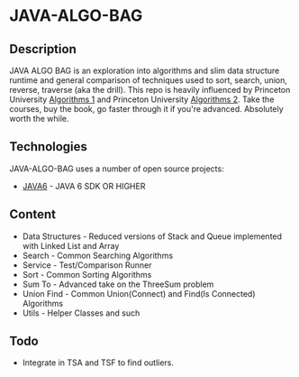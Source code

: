 # JAVA-ALGO-BAG

## Description

JAVA ALGO BAG is an exploration into algorithms and slim data structure runtime and general comparison of techniques used to sort, search, union, reverse, traverse (aka the drill). This repo is heavily influenced by Princeton University [Algorithms 1] and Princeton University [Algorithms 2]. Take the courses, buy the book, go faster through it if you're advanced. Absolutely worth the while.

## Technologies

JAVA-ALGO-BAG uses a number of open source projects:

  * [JAVA6] - JAVA 6 SDK OR HIGHER

## Content

 * Data Structures - Reduced versions of Stack and Queue implemented with Linked List and Array
 * Search - Common Searching Algorithms
 * Service - Test/Comparison Runner
 * Sort - Common Sorting Algorithms
 * Sum To - Advanced take on the ThreeSum problem
 * Union Find - Common Union(Connect) and Find(Is Connected) Algorithms
 * Utils - Helper Classes and such

## Todo

  - Integrate in TSA and TSF to find outliers. 

  [JAVA6]: <https://www.oracle.com/java/technologies/javase-jdk11-downloads.html>
  [Algorithms 1]: <https://online.princeton.edu/node/201>
  [Algorithms 2]: <https://online.princeton.edu/node/166>